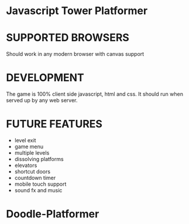 Javascript Tower Platformer
===========================

SUPPORTED BROWSERS
==================

Should work in any modern browser with canvas support

DEVELOPMENT
===========

The game is 100% client side javascript, html and css. It should run when served up by any web server.

FUTURE FEATURES
===============

 * level exit
 * game menu
 * multiple levels
 * dissolving platforms
 * elevators
 * shortcut doors
 * countdown timer
 * mobile touch support
 * sound fx and music



# Doodle-Platformer
